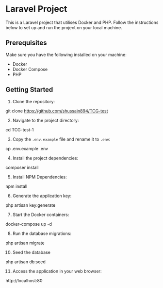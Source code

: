# Laravel Project

This is a Laravel project that utilises Docker and PHP. Follow the instructions below to set up and run the project on your local machine.

## Prerequisites

Make sure you have the following installed on your machine:

- Docker
- Docker Compose
- PHP

## Getting Started

1. Clone the repository:

git clone https://github.com/shussain894/TCG-test


2. Navigate to the project directory:

cd TCG-test-1


3. Copy the `.env.example` file and rename it to `.env`:

cp .env.example .env


4. Install the project dependencies:

composer install

5. Install NPM Dependencies:

npm install

6. Generate the application key:

php artisan key:generate

7. Start the Docker containers:

docker-compose up -d

8. Run the database migrations:

php artisan migrate

10. Seed the database

php artisan db:seed

11. Access the application in your web browser:

http://localhost:80

